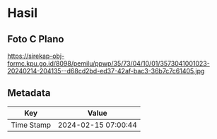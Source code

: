 # Hasil

## Foto C Plano

https://sirekap-obj-formc.kpu.go.id/8098/pemilu/ppwp/35/73/04/10/01/3573041001023-20240214-204135--d68cd2bd-ed37-42af-bac3-36b7c7c61405.jpg


## Metadata

| Key        | Value               |
| ---------- | ------------------- |
| Time Stamp | 2024-02-15 07:00:44 |



